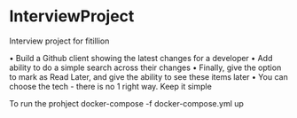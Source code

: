 # InterviewProject
Interview project for fitillion

• Build a Github client showing the latest changes for a developer
• Add ability to do a simple search across their changes
• Finally, give the option to mark as Read Later, and give the ability to see these items later
• You can choose the tech - there is no 1 right way. Keep it simple

To run the prohject 
docker-compose -f docker-compose.yml up  